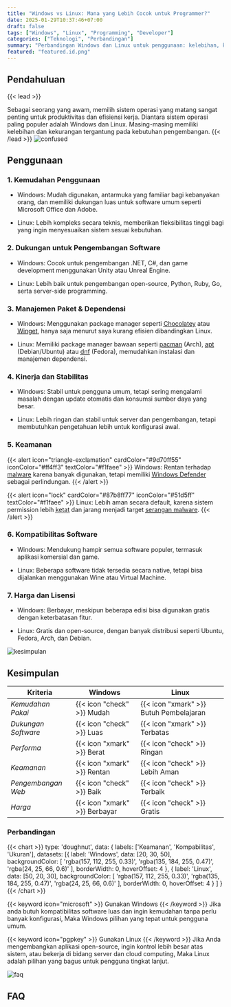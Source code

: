 ```yaml
---
title: "Windows vs Linux: Mana yang Lebih Cocok untuk Programmer?"
date: 2025-01-29T10:37:46+07:00
draft: false
tags: ["Windows", "Linux", "Programming", "Developer"]
categories: ["Teknologi", "Perbandingan"]
summary: "Perbandingan Windows dan Linux untuk penggunaan: kelebihan, kekurangan, dan mana yang lebih cocok untuk coding."
featured: "featured.id.png"
---
```


## Pendahuluan

{{< lead >}}

Sebagai seorang yang awam, memilih sistem operasi yang matang sangat penting untuk produktivitas dan efisiensi kerja. 
Diantara sistem operasi paling populer adalah Windows dan Linux. Masing-masing memiliki kelebihan dan kekurangan tergantung pada kebutuhan pengembangan.
{{< /lead >}}
![confused](./work.gif)
<!-- <img src="./kado.gif" alt="confused" width="100" /> -->

## Penggunaan

### 1. Kemudahan Penggunaan

* Windows: Mudah digunakan, antarmuka yang familiar bagi kebanyakan orang, dan memiliki dukungan luas untuk software umum seperti Microsoft Office dan Adobe.

* Linux: Lebih kompleks secara teknis, memberikan fleksibilitas tinggi bagi yang ingin menyesuaikan sistem sesuai kebutuhan.

### 2. Dukungan untuk Pengembangan Software

* Windows: Cocok untuk pengembangan .NET, C#, dan game development menggunakan Unity atau Unreal Engine.

* Linux: Lebih baik untuk pengembangan open-source, Python, Ruby, Go, serta server-side programming.

### 3. Manajemen Paket & Dependensi

* Windows: Menggunakan package manager seperti [<abbr title="Chocolatey">Chocolatey</abbr>](https://chocolatey.org/) atau [<abbr title="Winget">Winget</abbr>](https://winget.run/), hanya saja menurut saya kurang efisien dibandingkan Linux.

* Linux: Memiliki package manager bawaan seperti [<abbr title="Pacman (Arch)">pacman</abbr>](https://wiki.archlinux.org/title/Pacman) (Arch), [<abbr title="Apt (Debian/Ubuntu)">apt</abbr>](https://wiki.debian.org/Apt) (Debian/Ubuntu) atau [<abbr title="Dnf (Fedora)">dnf</abbr>](https://fedoraproject.org/wiki/Features/DNF) (Fedora), memudahkan instalasi dan manajemen dependensi.

### 4. Kinerja dan Stabilitas

* Windows: Stabil untuk pengguna umum, tetapi sering mengalami masalah dengan update otomatis dan konsumsi sumber daya yang besar.

* Linux: Lebih ringan dan stabil untuk server dan pengembangan, tetapi membutuhkan pengetahuan lebih untuk konfigurasi awal.

### 5. Keamanan

{{< alert icon="triangle-exclamation" cardColor="#9d70ff55" iconColor="#ff4ff3" textColor="#f1faee" >}}
Windows: Rentan terhadap [<abbr title="Malware">malware</abbr>](https://id.wikipedia.org/wiki/Perangkat_pembahaya) karena banyak digunakan, tetapi memiliki [<abbr class="list-none decoration-neutral-500 hover:underline hover:decoration-2 hover:underline-offset-2" title="Windows Defender">Windows Defender</abbr>](ms-settings:windowsdefender) sebagai perlindungan.
{{< /alert >}}


{{< alert icon="lock" cardColor="#87b8ff77" iconColor="#51d5ff" textColor="#f1faee" >}}
Linux: Lebih aman secara default, karena sistem permission lebih <abbr title="Ketat">ketat</abbr> dan jarang menjadi target [<abbr title="Serangan Malware">serangan malware</abbr>](https://id.wikipedia.org/wiki/Serangan_dunia_maya_di_Indonesia).
{{< /alert >}}



### 6. Kompatibilitas Software

* Windows: Mendukung hampir semua software populer, termasuk aplikasi komersial dan game.

* Linux: Beberapa software tidak tersedia secara native, tetapi bisa dijalankan menggunakan Wine atau Virtual Machine.

### 7. Harga dan Lisensi

* Windows: Berbayar, meskipun beberapa edisi bisa digunakan gratis dengan keterbatasan fitur.

* Linux: Gratis dan open-source, dengan banyak distribusi seperti Ubuntu, Fedora, Arch, dan Debian.

![kesimpulan](./confused.gif)

## Kesimpulan

| Kriteria              | Windows        | Linux           |
|-----------------------|----------------|-----------------|
| *Kemudahan Pakai*   | {{< icon "check" >}} Mudah      | {{< icon "xmark" >}} Butuh Pembelajaran |
| *Dukungan Software* | {{< icon "check" >}} Luas       | {{< icon "xmark" >}} Terbatas         |
| *Performa*          | {{< icon "xmark" >}} Berat      | {{< icon "check" >}} Ringan         |
| *Keamanan*          | {{< icon "xmark" >}} Rentan     | {{< icon "check" >}} Lebih Aman    |
| *Pengembangan Web*  | {{< icon "check" >}} Baik       | {{< icon "check" >}} Terbaik       |
| *Harga*             | {{< icon "xmark" >}} Berbayar   | {{< icon "check" >}} Gratis       |

### Perbandingan
{{< chart >}}
type: 'doughnut',
data: {
  labels: ['Keamanan', 'Kompabilitas', 'Ukuran'],
  datasets: [{
    label: 'Windows',
    data: [20, 30, 50],
    backgroundColor: [
      'rgba(157, 112, 255, 0.33)',
      'rgba(135, 184, 255, 0.47)',
      'rgba(24, 25, 66, 0.6)'
    ],
    borderWidth: 0,
    hoverOffset: 4
  },
  {
    label: 'Linux',
    data: [50, 20, 30],
    backgroundColor: [
      'rgba(157, 112, 255, 0.33)',
      'rgba(135, 184, 255, 0.47)',
      'rgba(24, 25, 66, 0.6)'
    ],
    borderWidth: 0,
    hoverOffset: 4
  }
  ]
}
{{< /chart >}}

{{< keyword icon="microsoft" >}} Gunakan Windows {{< /keyword >}} Jika anda butuh kompatibilitas software luas dan ingin kemudahan tanpa perlu banyak konfigurasi, Maka Windows pilihan yang tepat untuk pengguna umum. 

{{< keyword icon="pgpkey" >}} Gunakan Linux {{< /keyword >}} Jika Anda mengembangkan aplikasi open-source, ingin kontrol lebih besar atas sistem, atau bekerja di bidang server dan cloud computing, Maka Linux adalah pilihan yang bagus untuk pengguna tingkat lanjut.

![faq](./planet.gif)

## FAQ
